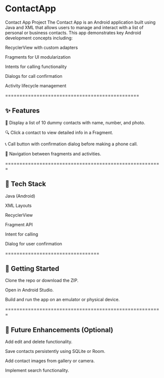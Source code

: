# ContactApp
Contact App Project 
The Contact App is an Android application built using Java and XML that allows users to manage and interact with a list of personal or business contacts. This app demonstrates key Android development concepts including:

RecyclerView with custom adapters

Fragments for UI modularization

Intents for calling functionality

Dialogs for call confirmation

Activity lifecycle management

===============================================

✨ Features
--------------------
📇 Display a list of 10 dummy contacts with name, number, and photo.

🔍 Click a contact to view detailed info in a Fragment.

📞 Call button with confirmation dialog before making a phone call.

🧭 Navigation between fragments and activities.

=======================================================

🔧 Tech Stack
---------------
Java (Android)

XML Layouts

RecyclerView

Fragment API

Intent for calling

Dialog for user confirmation

=================================

🚀 Getting Started
-------------------------
Clone the repo or download the ZIP.

Open in Android Studio.

Build and run the app on an emulator or physical device.


=======================================================

🧩 Future Enhancements (Optional)
-----------------------------------
Add edit and delete functionality.

Save contacts persistently using SQLite or Room.

Add contact images from gallery or camera.

Implement search functionality.
